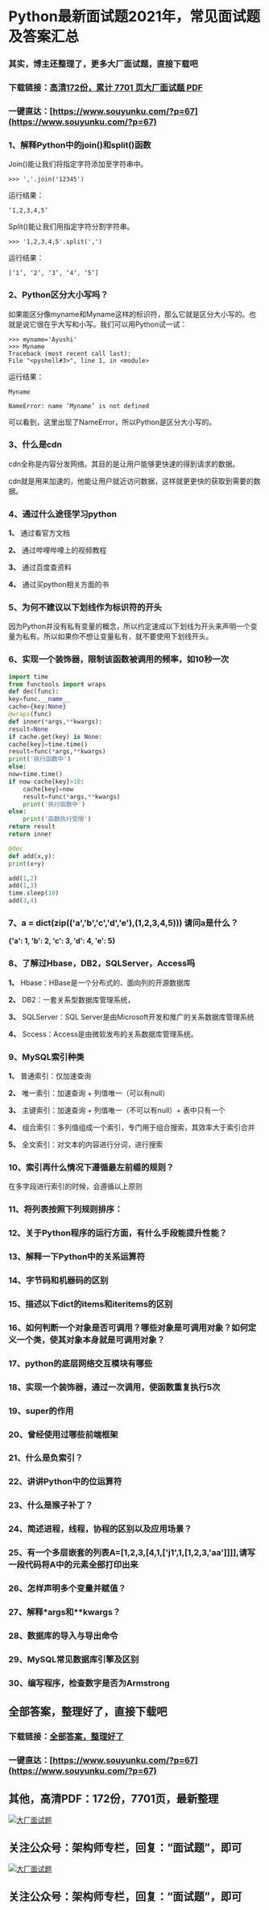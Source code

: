 # Python最新面试题2021年，常见面试题及答案汇总

### 其实，博主还整理了，更多大厂面试题，直接下载吧

### 下载链接：[高清172份，累计 7701 页大厂面试题  PDF](https://www.souyunku.com/?p=67)

### 一键直达：[https://www.souyunku.com/?p=67](https://www.souyunku.com/?p=67)



### 1、解释Python中的join()和split()函数

Join()能让我们将指定字符添加至字符串中。

```
>>> ','.join('12345')
```

运行结果：

```
‘1,2,3,4,5’
```

Split()能让我们用指定字符分割字符串。

```
>>> '1,2,3,4,5'.split(',')
```

运行结果：

```
[‘1’, ‘2’, ‘3’, ‘4’, ‘5’]
```


### 2、Python区分大小写吗？

如果能区分像myname和Myname这样的标识符，那么它就是区分大小写的。也就是说它很在乎大写和小写。我们可以用Python试一试：

```
>>> myname='Ayushi'
>>> Myname
Traceback (most recent call last):
File "<pyshell#3>", line 1, in <module>
```

运行结果：

```
Myname

NameError: name ‘Myname’ is not defined
```

可以看到，这里出现了NameError，所以Python是区分大小写的。


### 3、什么是cdn

cdn全称是内容分发网络。其目的是让用户能够更快速的得到请求的数据。

cdn就是用来加速的，他能让用户就近访问数据，这样就更更快的获取到需要的数据。


### 4、通过什么途径学习python

**1、** 通过看官方文档

**2、** 通过哔哩哔哩上的视频教程

**3、** 通过百度查资料

**4、** 通过买python相关方面的书


### 5、为何不建议以下划线作为标识符的开头

因为Python并没有私有变量的概念，所以约定速成以下划线为开头来声明一个变量为私有。所以如果你不想让变量私有，就不要使用下划线开头。


### 6、实现一个装饰器，限制该函数被调用的频率，如10秒一次

```python
import time
from functools import wraps
def dec(func):
key=func.__name__
cache={key:None}
@wraps(func)
def inner(*args,**kwargs):
result=None
if cache.get(key) is None:
cache[key]=time.time()
result=func(*args,**kwargs)
print('执行函数中')
else:
now=time.time()
if now-cache[key]>10:
    cache[key]=now
    result=func(*args,**kwargs)
    print('执行函数中')
else:
    print('函数执行受限')
return result
return inner

@dec
def add(x,y):
print(x+y)

add(1,2)
add(1,3)
time.sleep(10)
add(3,4)
```


### 7、a = dict(zip(('a','b','c','d','e'),(1,2,3,4,5))) 请问a是什么？

**{'a': 1, 'b': 2, 'c': 3, 'd': 4, 'e': 5}**


### 8、了解过Hbase，DB2，SQLServer，Access吗

**1、** Hbase：HBase是一个分布式的、面向列的开源数据库

**2、** DB2：一套关系型数据库管理系统，

**3、** SQLServer：SQL Server是由Microsoft开发和推广的关系数据库管理系统

**4、** Sccess：Access是由微软发布的关系数据库管理系统。


### 9、MySQL索引种类

**1、** 普通索引：仅加速查询

**2、** 唯一索引：加速查询 + 列值唯一（可以有null）

**3、** 主键索引：加速查询 + 列值唯一（不可以有null）+ 表中只有一个

**4、** 组合索引：多列值组成一个索引，专门用于组合搜索，其效率大于索引合并

**5、** 全文索引：对文本的内容进行分词，进行搜索


### 10、索引再什么情况下遵循最左前缀的规则？

在多字段进行索引的时候，会遵循以上原则


### 11、将列表按照下列规则排序：
### 12、关于Python程序的运行方面，有什么手段能提升性能？
### 13、解释一下Python中的关系运算符
### 14、字节码和机器码的区别
### 15、描述以下dict的items和iteritems的区别
### 16、如何判断一个对象是否可调用？哪些对象是可调用对象？如何定义一个类，使其对象本身就是可调用对象？
### 17、python的底层网络交互模块有哪些
### 18、实现一个装饰器，通过一次调用，使函数重复执行5次
### 19、super的作用
### 20、曾经使用过哪些前端框架
### 21、什么是负索引？
### 22、讲讲Python中的位运算符
### 23、什么是猴子补丁？
### 24、简述进程，线程，协程的区别以及应用场景？
### 25、有一个多层嵌套的列表A=[1,2,3,[4,1,['j1',1,[1,2,3,'aa']]]],请写一段代码将A中的元素全部打印出来
### 26、怎样声明多个变量并赋值？
### 27、解释*args和**kwargs？
### 28、数据库的导入与导出命令
### 29、MySQL常见数据库引擎及区别
### 30、编写程序，检查数字是否为Armstrong




## 全部答案，整理好了，直接下载吧

### 下载链接：[全部答案，整理好了](https://www.souyunku.com/?p=67)

### 一键直达：[https://www.souyunku.com/?p=67](https://www.souyunku.com/?p=67)


## 其他，高清PDF：172份，7701页，最新整理

[![大厂面试题](https://www.souyunku.com/wp-content/uploads/weixin/mst.png "大厂面试题")](https://souyunku.lanzous.com/b0alp9b9g "大厂面试题")

## 关注公众号：架构师专栏，回复：“面试题”，即可

[![大厂面试题](https://www.souyunku.com/wp-content/uploads/weixin/jiagoushi.png "架构师专栏")](https://souyunku.lanzous.com/b0alp9b9g "架构师专栏")

## 关注公众号：架构师专栏，回复：“面试题”，即可
